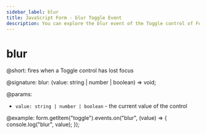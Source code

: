 ```yaml
---
sidebar_label: blur
title: JavaScript Form - blur Toggle Event 
description: You can explore the blur event of the Toggle control of Form in the documentation of the DHTMLX JavaScript UI library. Browse developer guides and API reference, try out code examples and live demos, and download a free 30-day evaluation version of DHTMLX Suite.
---
```


# blur

@short: fires when a Toggle control has lost focus

@signature: blur: (value: string | number | boolean) => void;

@params:
- `value: string | number | boolean` - the current value of the control

@example:
form.getItem("toggle").events.on("blur", (value) => {
    console.log("blur", value);
});

